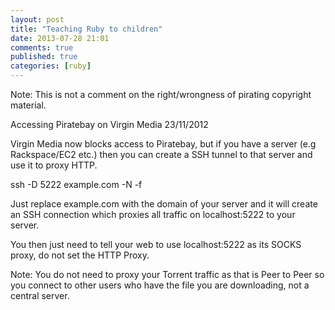 ```yaml
---
layout: post
title: "Teaching Ruby to children"
date: 2013-07-28 21:01
comments: true
published: true
categories: [ruby]
---
```


Note: This is not a comment on the right/wrongness of pirating copyright material.

Accessing Piratebay on Virgin Media
23/11/2012

Virgin Media now blocks access to Piratebay, but if you have a server (e.g Rackspace/EC2 etc.) then you can create a SSH tunnel to that server and use it to proxy HTTP.

ssh -D 5222 example.com -N -f

Just replace example.com with the domain of your server and it will create an SSH connection which proxies all traffic on localhost:5222 to your server.

You then just need to tell your web to use localhost:5222 as its SOCKS proxy, do not set the HTTP Proxy.

Note: You do not need to proxy your Torrent traffic as that is Peer to Peer so you connect to other users who have the file you are downloading, not a central server.

